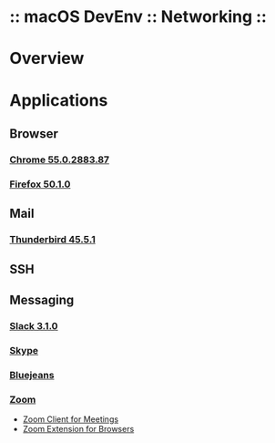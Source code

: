 ﻿:: macOS DevEnv :: Networking ::
================================

# Overview

# Applications

## Browser

### [Chrome 55.0.2883.87](https://www.google.co.uk/chrome/browser)

### [Firefox 50.1.0](https://www.mozilla.org/en-GB/firefox/)

## Mail

### [Thunderbird 45.5.1](https://www.mozilla.org/en-GB/thunderbird/)

## SSH

## Messaging

### [Slack 3.1.0](https://slack.com)

### [Skype](https://www.skype.com/en/)

### [Bluejeans](https://www.bluejeans.com)

### [Zoom](https://www.zoom.us)

- [Zoom Client for Meetings](https://www.zoom.us/download#client_4meeting)
- [Zoom Extension for Browsers](https://www.zoom.us/download#chrome_ext)
